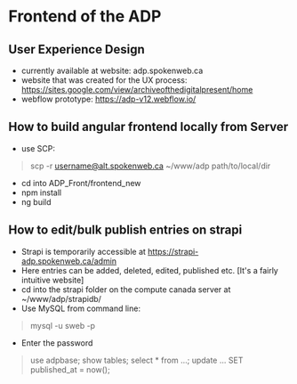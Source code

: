 # Frontend of the ADP

## User Experience Design
- currently available at website: adp.spokenweb.ca
- website that was created for the UX process: https://sites.google.com/view/archiveofthedigitalpresent/home 
- webflow prototype: https://adp-v12.webflow.io/

## How to build angular frontend locally from Server
- use SCP: 
>scp -r username@alt.spokenweb.ca ~/www/adp path/to/local/dir  
- cd into ADP_Front/frontend_new
- npm install  
- ng build  

## How to edit/bulk publish entries on strapi
- Strapi is temporarily accessible at https://strapi-adp.spokenweb.ca/admin
- Here entries can be added, deleted, edited, published etc. [It's a fairly intuitive website]
- cd into the strapi folder on the compute canada server at ~/www/adp/strapidb/
- Use MySQL from command line: 
>mysql -u sweb -p
- Enter the password
>use adpbase;
>show tables;
>select * from ...;
>update ... SET published_at = now();

